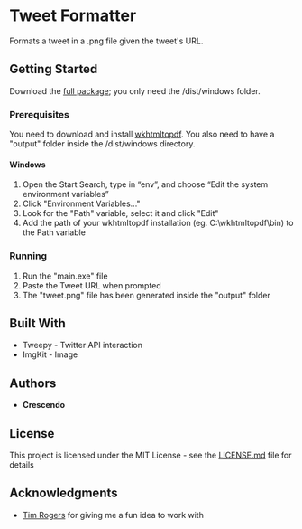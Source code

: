 # Tweet Formatter

Formats a tweet in a .png file given the tweet's URL.

## Getting Started

Download the [full package](https://github.com/gboi/tweet_formatter/archive/master.zip); you only need the /dist/windows folder.

### Prerequisites

You need to download and install [wkhtmltopdf](https://wkhtmltopdf.org/).
You also need to have a "output" folder inside the /dist/windows directory.

#### Windows

1. Open the Start Search, type in “env”, and choose “Edit the system environment variables”
2. Click "Environment Variables..."
3. Look for the "Path" variable, select it and click "Edit"
4. Add the path of your wkhtmltopdf installation (eg. C:\wkhtmltopdf\bin) to the Path variable

### Running

1. Run the "main.exe" file
2. Paste the Tweet URL when prompted
3. The "tweet.png" file has been generated inside the "output" folder

## Built With

- Tweepy - Twitter API interaction
- ImgKit - Image 

## Authors

- **Crescendo** 

## License

 This project is licensed under the MIT License - see the [LICENSE.md](https://github.com/gboi/tweet_formatter/blob/master/LICENSE) file for details 

## Acknowledgments

- [Tim Rogers](https://twitter.com/108) for giving me a fun idea to work with

